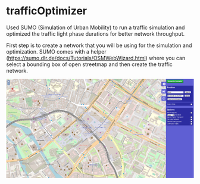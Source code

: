 # trafficOptimizer
Used SUMO (Simulation of Urban Mobility) to run a traffic simulation and optimized the traffic light phase durations for better network throughput. 

First step is to create a network that you will be using for the simulation and optimization. SUMO comes with a helper (https://sumo.dlr.de/docs/Tutorials/OSMWebWizard.html) where you can select a bounding box of open streetmap and then create the traffic network. 

![Screenshot](imgs/Wz01.png)

